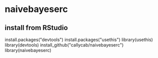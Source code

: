 # naivebayeserc

## install from RStudio

install.packages("devtools")
install.packages("usethis")
library(usethis)
library(devtools)
install_github("callycab/naivebayeserc")
library(naivebayeserc)
